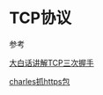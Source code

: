 # TCP协议





参考

[大白话讲解TCP三次握手](https://github.com/jawil/blog/issues/14)

[charles抓https包](https://blog.csdn.net/yangmeng13930719363/article/details/51645435)